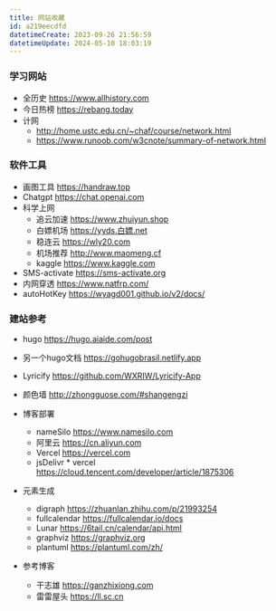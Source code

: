 ```yaml
---
title: 网站收藏
id: a219eecdfd
datetimeCreate: 2023-09-26 21:56:59
datetimeUpdate: 2024-05-10 18:03:19
---
```

### 学习网站
- 全历史 https://www.allhistory.com
- 今日热榜 https://rebang.today
- 计网
	- http://home.ustc.edu.cn/~chaf/course/network.html
	- https://www.runoob.com/w3cnote/summary-of-network.html

### 软件工具
- 画图工具 https://handraw.top
- Chatgpt https://chat.openai.com
- 科学上网
	- 追云加速 https://www.zhuiyun.shop
	- 白嫖机场 https://yyds.白嫖.net
	- 稳连云 https://wly20.com
	- 机场推荐 http://www.maomeng.cf
	- kaggle https://www.kaggle.com
- SMS-activate https://sms-activate.org
- 内网穿透 https://www.natfrp.com/
- autoHotKey  https://wyagd001.github.io/v2/docs/
### 建站参考

- hugo https://hugo.aiaide.com/post
- 另一个hugo文档 https://gohugobrasil.netlify.app
- Lyricify https://github.com/WXRIW/Lyricify-App
- 颜色墙 http://zhongguose.com/#shangengzi

- 博客部署
	- nameSilo https://www.namesilo.com
	- 阿里云 https://cn.aliyun.com
	- Vercel https://vercel.com
	- jsDelivr * vercel https://cloud.tencent.com/developer/article/1875306
- 元素生成
	- digraph https://zhuanlan.zhihu.com/p/21993254
	- fullcalendar https://fullcalendar.io/docs
	- Lunar https://6tail.cn/calendar/api.html
	- graphviz https://graphviz.org
	- plantuml https://plantuml.com/zh/
- 参考博客
	- 干志雄 https://ganzhixiong.com
	- 雷雷屋头 https://ll.sc.cn 
